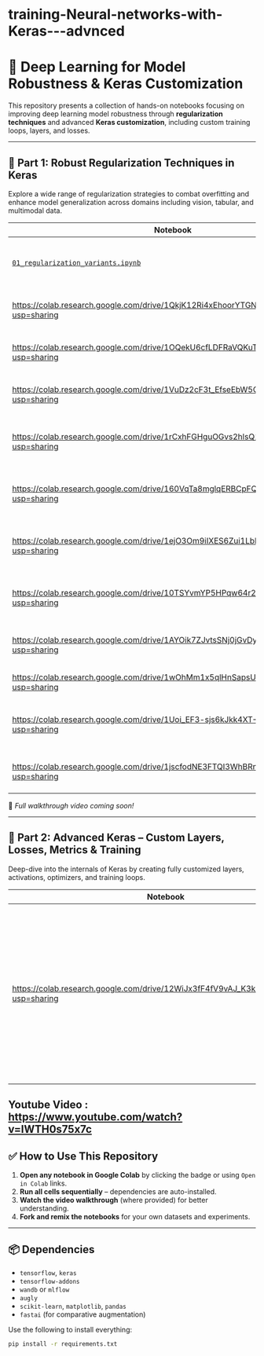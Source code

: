 # training-Neural-networks-with-Keras---advnced
# 🧠 Deep Learning for Model Robustness & Keras Customization

This repository presents a collection of hands-on notebooks focusing on improving deep learning model robustness through **regularization techniques** and advanced **Keras customization**, including custom training loops, layers, and losses.

---

## 📁 Part 1: Robust Regularization Techniques in Keras

Explore a wide range of regularization strategies to combat overfitting and enhance model generalization across domains including vision, tabular, and multimodal data.

| Notebook | Description |
|----------|-------------|
| [`01_regularization_variants.ipynb`](https://colab.research.google.com/drive/1J6QuxUER7MO6KnkBDGPJ3Ty7Xo2lyCNd?usp=sharing) | Implements and compares L1, L2, and ElasticNet-style regularization using Keras layers. |
| https://colab.research.google.com/drive/1QkjK12Ri4xEhoorYTGNsCYo83cUEmCIO?usp=sharing | Demonstrates dropout techniques within ResNet-like architectures. |
| https://colab.research.google.com/drive/1OQekU6cfLDFRaVQKuTr8J0qDHIyvPG7d?usp=sharing | Applies Monte Carlo Dropout to quantify uncertainty in predictions. |
| https://colab.research.google.com/drive/1VuDz2cF3t_EfseEbW5Cta4BrzK4abPZO?usp=sharing | Compares EarlyStopping and ReduceLROnPlateau callbacks. |
| https://colab.research.google.com/drive/1rCxhFGHguOGvs2hlsQ1mYDfQ97OMlYnu?usp=sharing | Evaluates different initializers: He Normal, Orthogonal, and custom-defined. |
| https://colab.research.google.com/drive/160VqTa8mglqERBCpFQ_3Yxcd138hoioa?usp=sharing | Experiments with BatchNorm, LayerNorm, and GroupNorm for stable training. |
| https://colab.research.google.com/drive/1ejO3Om9iIXES6Zui1LbLd4505Yl5883S?usp=sharing | Defines and integrates a cosine-based custom regularization function. |
| https://colab.research.google.com/drive/10TSYvmYP5HPqw64r2KRZyXZHq4SybnJz?usp=sharing | Uses WandB/MLflow for real-time experiment tracking and visualization. |
| https://colab.research.google.com/drive/1AYOik7ZJvtsSNj0jGvDyCW6KPqB4lqfv?usp=sharing | Applies data augmentation using TensorFlow Addons. |
| https://colab.research.google.com/drive/1wOhMm1x5qlHnSapsU2rMcf6nRIB05ADj?usp=sharing | Uses Meta’s AugLy for augmenting text, video, and images. |
| https://colab.research.google.com/drive/1Uoi_EF3-sjs6kJkk4XT-3OefjxOfrBu9?usp=sharing | Demonstrates noise injection and SMOTE-style augmentation for tabular data. |
| https://colab.research.google.com/drive/1jscfodNE3FTQI3WhBRnp6oLrPlcuFKR5?usp=sharing | Comparative study of FastAI vs Keras augmentation pipelines. |

🎥 _Full walkthrough video coming soon!_

---

## 📁 Part 2: Advanced Keras – Custom Layers, Losses, Metrics & Training

Deep-dive into the internals of Keras by creating fully customized layers, activations, optimizers, and training loops.

| Notebook | Description |
|----------|-------------|
| https://colab.research.google.com/drive/12WiJx3fF4fV9vAJ_K3k95Ln_N3MihBZj?usp=sharing | Covers OneCycleLR, MC Dropout Alpha, custom normalization layers, advanced logging (WandB), custom loss/metrics, attention blocks (SE/CBAM), contrastive learning, and a flexible training loop implementation. |
Youtube Video : https://www.youtube.com/watch?v=IWTH0s75x7c
---

## ✅ How to Use This Repository

1. **Open any notebook in Google Colab** by clicking the badge or using `Open in Colab` links.
2. **Run all cells sequentially** – dependencies are auto-installed.
3. **Watch the video walkthrough** (where provided) for better understanding.
4. **Fork and remix the notebooks** for your own datasets and experiments.

---

## 📦 Dependencies

- `tensorflow`, `keras`
- `tensorflow-addons`
- `wandb` or `mlflow`
- `augly`
- `scikit-learn`, `matplotlib`, `pandas`
- `fastai` (for comparative augmentation)

Use the following to install everything:

```bash
pip install -r requirements.txt
